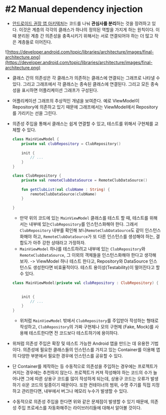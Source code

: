 # #2 Manual dependency injection

- [안드로이드 권장 앱 아키텍처](https://developer.android.com/jetpack/docs/guide#recommended-app-arch)는 코드를 나눠 **관심사를 분리**하는 것을 장려하고 있다. 이것은 계층의 각각의 클래스가 하나의 정의된 역할을 가지게 하는 원칙이다. 이 때 분리된 계층 간 의존성을 충족시키기 위해서는 서로 연결되어야 하는 더 많고 작은 계층들로 이어진다.

![https://developer.android.com/topic/libraries/architecture/images/final-architecture.png](https://developer.android.com/topic/libraries/architecture/images/final-architecture.png)

- 클래스 간의 의존성은 각 클래스가 의존하는 클래스에 연결되는 그래프로 나타낼 수 있다. 그리고 그래프에서 각 클래스는 종속된 클래스에 연결된다. 그리고 모든 종속성을 표시하면 어플리케이션 그래프가 구성된다.

- 어플리케이션 그래프의 추상적인 개념을 보여준다. 예로 VIewModel이 Repository에 의존하고 있기 때문에 그래프에서는 ViewModel에서 Repository를 가리키는 선을 그린다.

- 의존성 주입을 통해서 클래스는 쉽게 연결할 수 있고, 테스트를 위해서 구현체를 교체할 수 있다.

  ```kotlin
  class MainViewModel {
      private val clubRepository = ClubRepository()
      
      init {
          // ...
      }
  }
  
  class ClubRepository {
      private val remoteClubDataSource = RemoteClubDataSource()
      
      fun getClubList(val clubName : String) {
          remoteClubDataSource(clubName)
      }
      
  }
  ```

  - 만약 위의 코드에 있는 `MainViewModel` 클래스를 테스트 할 때, 테스트를 위해서는 내부에 있는`ClubRepository`를 인스턴스화해야 한다. 그래서 `ClubRepository` 내부를 확인해 보니`RemoteClubDataSource`도 같이 인스턴스화해야 하고, `RemoteClubDataSource`가 또 다른 인스턴스를 생성해야 하는, 결합도가 아주 강한 상태라고 가정하자.
  - `MainViewModel` 하나를 테스트하려고 내부에 있는 `ClubRepository`와 `RemoteClubDataSource`, 그 이외의 객체들을 인스턴스화해야 한다고 생각해 보자. -> ViewModel 하나 테스트 한다고, Repository와 DataSource 인스턴스도 생성한다면 비효율적이다. 테스트 용이성(Testability)이 떨어진다고 할 수 있다.

  ```kotlin
  class MainViewModel(private val clubRepository : ClubRepository) {
      
      
      init {
          // ...
      }
  }
  ```

  - 위처럼 `MainViewModel` 밖에서 `ClubRepository`를 주입받아 작성하는 형태로 작성하고, `ClubRepository`의 가짜 구현체나 모의 구현체 (Fake, Mock)를 사용해 테스트한다면 전 코드보다 테스트하기에 용이하다.

- 위처럼 의존성 주입은 확장 및 테스트 가능한 Android 앱을 만드는 데 유용한 기법이다. 의존성에 필요한 클래스들의 인스턴스를 가지고 있는 Container를 이용해 앱의 다양한 부분에서 필요한 경우에 인스턴스를 공유할 수 있다.

- 단 Container를 제작하는 등 수동적으로 의존성을 주입하는 경우에는 프로젝트가 커지는 경우에는 추천하지 않는다. 프로젝트가 커져 작성해야 하는 코드의 수가 늘어나면 그에 따른 상용구 코드를 많이 작성하게 되는데, 상용구 코드는 오류가 발생하기 쉬운 코드의 일종이기 때문이다.  또한 컨테이너의 범위, 수명 주기를 직접 지정하고 관리한다면, 내부에서 버그나 메모리 누수가 발생할 수 있다.

- 수동적으로 의존성 주입을 한다면 위와 같은 문제점이 발생할 수 있기 때문에, 의존성 주입 프로세스를 자동화해주는 라이브러리들에 대해서 알아볼 것이다.